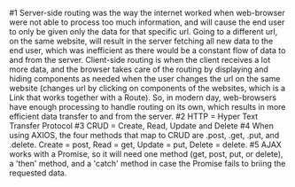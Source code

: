 #1 
Server-side routing was the way the internet worked when web-browser were not able to process too much information, and will cause the end user to only be given only the data for that specific url. Going to a different url, on the same website, will result in the server fetching all new data to the end user, which was inefficient as there would be a constant flow of data to and from the server. Client-side routing is when the client receives a lot more data, and the browser takes care of the routing by displaying and hiding components as needed when the user changes the url on the same website (changes url by clicking on components of the websites, which is a Link that works together with a Route). So, in modern day, web-browsers have enough processing to handle routing on its own, which results in more efficient data transfer to and from the server.
#2
HTTP = Hyper Text Transfer Protocol
#3
CRUD = Create, Read, Update and Delete
#4
When using AXIOS, the four methods that map to CRUD are .post, .get, .put, and .delete.
Create = post, Read = get, Update = put, Delete = delete.
#5
AJAX works with a Promise, so it will need one method (get, post, put, or delete), a 'then' method, and a 'catch' method in case the Promise fails to briing the requested data.